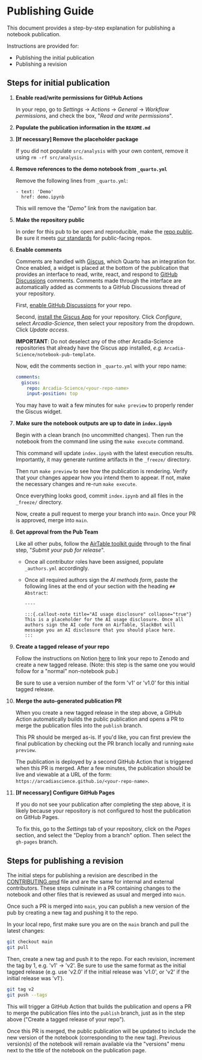 # Publishing Guide

This document provides a step-by-step explanation for publishing a notebook publication.

Instructions are provided for:

* Publishing the initial publication
* Publishing a revision

## Steps for initial publication

1. **Enable read/write permissions for GitHub Actions**

    In your repo, go to *Settings* -> *Actions* -> *General* -> *Workflow permissions*, and check the box, "*Read and write permissions*".

1. **Populate the publication information in the `README.md`**

1. **[If necessary] Remove the placeholder package**

    If you did not populate `src/analysis` with your own content, remove it using `rm -rf src/analysis`.

1. **Remove references to the demo notebook from `_quarto.yml`**

    Remove the following lines from `_quarto.yml`:

    ```
    - text: 'Demo'
      href: demo.ipynb
    ```

    This will remove the *"Demo"* link from the navigation bar.

1. **Make the repository public**

    In order for this pub to be open and reproducible, make the [repo public](https://docs.github.com/en/repositories/managing-your-repositorys-settings-and-features/managing-repository-settings/setting-repository-visibility). Be sure it meets [our standards](https://github.com/Arcadia-Science/arcadia-software-handbook/blob/main/guides-and-standards/standards--public-repos.md) for public-facing repos.

1. **Enable comments**

    Comments are handled with [Giscus](https://giscus.app/), which Quarto has an integration for. Once enabled, a widget is placed at the bottom of the publication that provides an interface to read, write, react, and respond to [GitHub Discussions](https://docs.github.com/en/discussions) comments. Comments made through the interface are automatically added as comments to a GitHub Discussions thread of your repository.

    First, [enable GitHub Discussions](https://docs.github.com/en/repositories/managing-your-repositorys-settings-and-features/enabling-features-for-your-repository/enabling-or-disabling-github-discussions-for-a-repository) for your repo.

    Second, [install the Giscus App](https://github.com/apps/giscus) for your repository. Click *Configure*, select *Arcadia-Science*, then select your repository from the dropdown. Click *Update access*.

    **IMPORTANT**: Do not deselect any of the other Arcadia-Science repositories that already have the Giscus app installed, *e.g.* `Arcadia-Science/notebook-pub-template`.

    Now, edit the comments section in `_quarto.yml` with your repo name:

    ```yaml
    comments:
      giscus:
        repo: Arcadia-Science/<your-repo-name>
        input-position: top
    ```

    You may have to wait a few minutes for `make preview` to properly render the Giscus widget.

1. **Make sure the notebook outputs are up to date in `index.ipynb`**

    Begin with a clean branch (no uncommitted changes). Then run the notebook from the command line using the `make execute` command.

    This command will update `index.ipynb` with the latest execution results. Importantly, it may generate runtime artifacts in the `_freeze/` directory.

    Then run `make preview` to see how the publication is rendering. Verify that your changes appear how you intend them to appear. If not, make the necessary changes and re-run `make execute`.

    Once everything looks good, commit `index.ipynb` and all files in the `_freeze/` directory.

    Now, create a pull request to merge your branch into `main`. Once your PR is approved, merge into `main`.

1. **Get approval from the Pub Team**

    Like all other pubs, follow the [AirTable toolkit guide](https://airtable.com/appN7KQ55bT6HHfog/pagm69ti1kZK1GhBx) through to the final step, "*Submit your pub for release*".

    * Once all contributor roles have been assigned, populate `_authors.yml` accordingly.
    * Once all required authors sign the *AI methods form*, paste the following lines at the end of your section with the heading `## Abstract`:

        ```
        ----

        :::{.callout-note title="AI usage disclosure" collapse="true"}
        This is a placeholder for the AI usage disclosure. Once all authors sign the AI code form on AirTable, SlackBot will message you an AI disclosure that you should place here.
        :::
        ```

1. **Create a tagged release of your repo**

    Follow the instructions on Notion [here](https://www.notion.so/arcadiascience/How-to-archive-a-GitHub-repository-on-Zenodo-at-time-of-publication-1cd6202af5bb4b5ba8464caaba8e9bed) to link your repo to Zenodo and create a new tagged release. (Note: this step is the same one you would follow for a "normal" non-notebook pub.)

    Be sure to use a version number of the form 'v1' or 'v1.0' for this initial tagged release.

1. **Merge the auto-generated publication PR**

    When you create a new tagged release in the step above, a GitHub Action automatically builds the public publication and opens a PR to merge the publication files into the `publish` branch.

    This PR should be merged as-is. If you'd like, you can first preview the final publication by checking out the PR branch locally and running `make preview`.

    The publication is deployed by a second GitHub Action that is triggered when this PR is merged. After a few minutes, the publication should be live and viewable at a URL of the form: `https://arcadiascience.github.io/<your-repo-name>`.

1. **[If necessary] Configure GitHub Pages**

    If you do not see your publication after completing the step above, it is likely because your repository is not configured to host the publication on GitHub Pages.

    To fix this, go to the *Settings* tab of your repository, click on the *Pages* section, and select the "Deploy from a branch" option. Then select the `gh-pages` branch.

## Steps for publishing a revision

The initial steps for publishing a revision are described in the [CONTRIBUTING.qmd](../pages/CONTRIBUTING.qmd) file and are the same for internal and external contributors. These steps culminate in a PR containing changes to the notebook and other files that is reviewed as usual and merged into `main`.

Once such a PR is merged into `main`, you can publish a new version of the pub by creating a new tag and pushing it to the repo.

In your local repo, first make sure you are on the `main` branch and pull the latest changes:

```bash
git checkout main
git pull
```

Then, create a new tag and push it to the repo. For each revision, increment the tag by 1, e.g. 'v1' -> 'v2'. Be sure to use the same format as the initial tagged release (e.g. use 'v2.0' if the initial release was 'v1.0', or 'v2' if the initial release was 'v1').

```bash
git tag v2
git push --tags
```

This will trigger a GitHub Action that builds the publication and opens a PR to merge the publication files into the `publish` branch, just as in the step above ("Create a tagged release of your repo").

Once this PR is merged, the public publication will be updated to include the new version of the notebook (corresponding to the new tag). Previous version(s) of the notebook will remain available via the "versions" menu next to the title of the notebook on the publication page.

